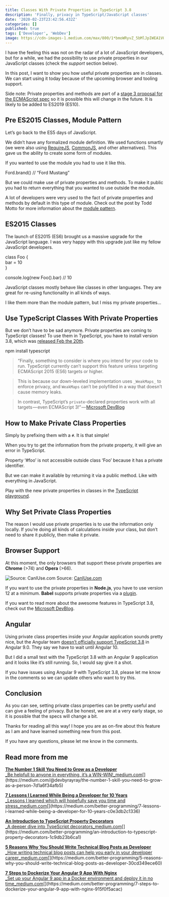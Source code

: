 ```yaml
---
title: Classes With Private Properties in TypeScript 3.8
description: 'Finally, privacy in TypeScript/JavaScript classes'
date: '2020-02-23T23:42:56.432Z'
categories: []
published: true
tags: ['Developer', 'WebDev']
image: https://cdn-images-1.medium.com/max/800/1*bmoWRyvZ_5bMlJpIWEA1VQ.jpeg
---
```


I have the feeling this was not on the radar of a lot of JavaScript developers, but for a while, we had the possibility to use private properties in our JavaScript classes (check the _support_ section below).

In this post, I want to show you how useful private properties are in classes. We can start using it today because of the upcoming browser and tooling support.

Side note: Private properties and methods are part of a [stage 3 proposal for the ECMAScript spec](https://github.com/tc39/proposal-class-properties/#private-properties) so it is possible this will change in the future. It is likely to be added to ES2019 (ES10).

## Pre ES2015 Classes, Module Pattern

Let’s go back to the ES5 days of JavaScript.

We didn’t have any formalized module definition. We used functions smartly (we were also using [RequireJS](https://requirejs.org/), [CommonJS](https://requirejs.org/docs/commonjs.html), and other alternatives). This gave us the ability to create some form of modules.

If you wanted to use the module you had to use it like this.

Ford.brand() // “Ford Mustang”

But we could make use of private properties and methods. To make it public you had to return everything that you wanted to use outside the module.

A lot of developers were very used to the fact of private properties and methods by default in this type of module. Check out the post by Todd Motto for more information about the [module pattern](https://ultimatecourses.com/blog/mastering-the-module-pattern).

## ES2015 Classes

The launch of ES2015 (ES6) brought us a massive upgrade for the JavaScript language. I was very happy with this upgrade just like my fellow JavaScript developers.

class Foo {  
  bar = 10  
}

console.log(new Foo().bar) // 10

JavaScript classes mostly behave like classes in other languages. They are great for re-using functionality in all kinds of ways.

I like them more than the module pattern, but I miss my private properties…

## Use TypeScript Classes With Private Properties

But we don’t have to be sad anymore. Private properties are coming to TypeScript classes! To use them in TypeScript, you have to install version 3.8, which was [released Feb the 20th](https://devblogs.microsoft.com/typescript/announcing-typescript-3-8/).

npm install typescript

> “Finally, something to consider is where you intend for your code to run. TypeScript currently can’t support this feature unless targeting ECMAScript 2015 (ES6) targets or higher.

> This is because our down-leveled implementation uses `_WeakMaps_` to enforce privacy, and `WeakMaps` can’t be polyfilled in a way that doesn’t cause memory leaks.

> In contrast, TypeScript’s `private`\-declared properties work with all targets — even ECMAScript 3!” — [Microsoft DevBlog](https://devblogs.microsoft.com/typescript/announcing-typescript-3-8-beta/)

## How to Make Private Class Properties

Simply by prefixing them with a `#`. It is that simple!

When you try to get the information from the private property, it will give an error in TypeScript.

Property ‘#foo’ is not accessible outside class ‘Foo’ because it has a private identifier.

But we can make it available by returning it via a public method. Like with everything in JavaScript.

Play with the new private properties in classes in the [TypeScript playground](https://www.typescriptlang.org/v2/en/play?ts=3.8.0-beta#code/MYGwhgzhAEBiD29oG8BQ0PQMQDNHQF5oAmABgG51MAjMAJ0OgEZTUqMBzAUwBcF4AFAEoU7TBjq8ArnQB20HgAsAlhAB0uRGIC+qXW2DxZEeCC5qQ8DgNlcA7nETC1tOiID075q0PHT5y2tbB35nbj4nIQ8vMlRfEzMLKxt7R0EhDTx4aOguOjp4OiA).

## Why Set Private Class Properties

The reason I would use private properties is to use the information only locally. If you’re doing all kinds of calculations inside your class, but don’t need to share it publicly, then make it private.

## Browser Support

At this moment, the only browsers that support these private properties are **Chrome** (>74) and **Opera** (>66).

![Source: [CanIUse.com](https://caniuse.com/#feat=mdn-javascript_classes_private_class_fields)](https://cdn-images-1.medium.com/max/1200/1*exT34-AZJ-BTLpMYYAnbHg.png)
Source: [CanIUse.com](https://caniuse.com/#feat=mdn-javascript_classes_private_class_fields)

If you want to use the private properties in **Node.js**, you have to use version 12 at a minimum. **Babel** supports private properties via a [plugin](https://babeljs.io/docs/en/babel-plugin-proposal-private-methods).

If you want to read more about the awesome features in TypeScript 3.8, check out the [Microsoft DevBlog](https://devblogs.microsoft.com/typescript/announcing-typescript-3-8/).

## Angular

Using private class properties inside your Angular application sounds pretty nice, but the Angular team [doesn’t officially support TypeScript 3.8](https://github.com/angular/angular/issues/35204) in Angular 9.0. They say we have to wait until Angular 10.

But I did a small test with the TypeScript 3.8 with an Angular 9 application and it looks like it’s still running. So, I would say give it a shot.

If you have issues using Angular 9 with TypeScript 3.8, please let me know in the comments so we can update others who want to try this.

## Conclusion

As you can see, setting private class properties can be pretty useful and can give a feeling of privacy. But be honest, we are at a very early stage, so it is possible that the specs will change a bit.

Thanks for reading all this way! I hope you are as on-fire about this feature as I am and have learned something new from this post.

If you have any questions, please let me know in the comments.

## Read more from me

[**The Number 1 Skill You Need to Grow as a Developer**  
_Be helpfull to anyone in everything, it’s a WIN-WIN!_medium.com](https://medium.com/@devbyrayray/the-number-1-skill-you-need-to-grow-as-a-person-7d1a6f34afb5 "https://medium.com/@devbyrayray/the-number-1-skill-you-need-to-grow-as-a-person-7d1a6f34afb5")[](https://medium.com/@devbyrayray/the-number-1-skill-you-need-to-grow-as-a-person-7d1a6f34afb5)

[**7 Lessons I Learned While Being a Developer for 10 Years**  
_Lessons I learned which will hopefully save you time and stress_medium.com](https://medium.com/better-programming/7-lessons-i-learned-while-being-a-developer-for-10-years-c0e3db2c1336 "https://medium.com/better-programming/7-lessons-i-learned-while-being-a-developer-for-10-years-c0e3db2c1336")[](https://medium.com/better-programming/7-lessons-i-learned-while-being-a-developer-for-10-years-c0e3db2c1336)

[**An Introduction to TypeScript Property Decorators**  
_A deeper dive into TypeScript decorators_medium.com](https://medium.com/better-programming/an-introduction-to-typescript-property-decorators-1c9db23b6ca1 "https://medium.com/better-programming/an-introduction-to-typescript-property-decorators-1c9db23b6ca1")[](https://medium.com/better-programming/an-introduction-to-typescript-property-decorators-1c9db23b6ca1)

[**5 Reasons Why You Should Write Technical Blog Posts as Developer**  
_How writing technical blog posts can help you early in your developer career_medium.com](https://medium.com/better-programming/5-reasons-why-you-should-write-technical-blog-posts-as-developer-30cd349ece60 "https://medium.com/better-programming/5-reasons-why-you-should-write-technical-blog-posts-as-developer-30cd349ece60")[](https://medium.com/better-programming/5-reasons-why-you-should-write-technical-blog-posts-as-developer-30cd349ece60)

[**7 Steps to Dockerize Your Angular 9 App With Nginx**  
_Set up your Angular 9 app in a Docker environment and deploy it in no time_medium.com](https://medium.com/better-programming/7-steps-to-dockerize-your-angular-9-app-with-nginx-915f0f5acac "https://medium.com/better-programming/7-steps-to-dockerize-your-angular-9-app-with-nginx-915f0f5acac")[](https://medium.com/better-programming/7-steps-to-dockerize-your-angular-9-app-with-nginx-915f0f5acac)